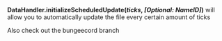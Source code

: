 
**DataHandler.initializeScheduledUpdate(*ticks*, *[Optional: NameID]*)** will allow you to automatically update the file every certain amount of ticks

Also check out the bungeecord branch

